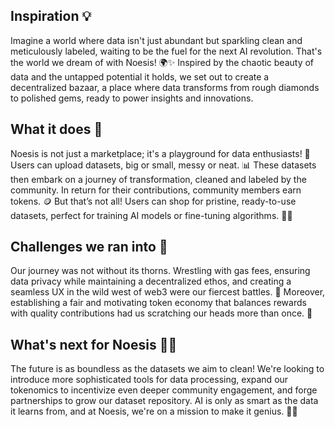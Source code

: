 ## Inspiration 💡

Imagine a world where data isn't just abundant but sparkling clean and meticulously labeled, waiting to be the fuel for the next AI revolution. That's the world we dream of with Noesis! 🌍✨ Inspired by the chaotic beauty of data and the untapped potential it holds, we set out to create a decentralized bazaar, a place where data transforms from rough diamonds to polished gems, ready to power insights and innovations.

## What it does 🚀

Noesis is not just a marketplace; it's a playground for data enthusiasts! 🎢 Users can upload datasets, big or small, messy or neat. 📊 These datasets then embark on a journey of transformation, cleaned and labeled by the community. In return for their contributions, community members earn tokens. 🪙 But that’s not all! Users can shop for pristine, ready-to-use datasets, perfect for training AI models or fine-tuning algorithms. 🤖💾

## Challenges we ran into 🚧

Our journey was not without its thorns. Wrestling with gas fees, ensuring data privacy while maintaining a decentralized ethos, and creating a seamless UX in the wild west of web3 were our fiercest battles. 🤺 Moreover, establishing a fair and motivating token economy that balances rewards with quality contributions had us scratching our heads more than once. 🧐

## What's next for Noesis 🚀🌌

The future is as boundless as the datasets we aim to clean! We're looking to introduce more sophisticated tools for data processing, expand our tokenomics to incentivize even deeper community engagement, and forge partnerships to grow our dataset repository. AI is only as smart as the data it learns from, and at Noesis, we're on a mission to make it genius. 🧠✨
